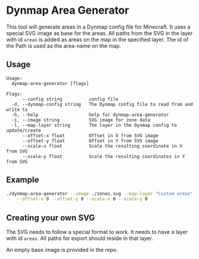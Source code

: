 # Dynmap Area Generator
This tool will generate areas in a Dynmap config file for Minecraft. It uses a special SVG image as base for the areas.
All paths from the SVG in the layer with id `areas` is added as areas on the map in the specified layer. The id of the
Path is used as the area-name on the map.

## Usage
```
Usage:
  dynmap-area-generator [flags]

Flags:
      --config string          config file
  -d, --dynmap-config string   The Dynmap config file to read from and write to
  -h, --help                   help for dynmap-area-generator
  -i, --image string           SVG image for zone data
  -l, --map-layer string       The layer in the Dynmap config to update/create
      --offset-x float         Offset in X from SVG image
      --offset-y float         Offset in Y from SVG image
      --scale-x float          Scale the resulting coordinate in X from SVG
      --scale-y float          Scale the resulting coordinates in Y from SVG
```

## Example
```bash
./dynmap-area-generator --image ./zones.svg --map-layer "Custom areas" --dynmap-config /path/to/dynmap/config.yaml \
    --offset-x 0 --offset-y 0 --scale-x 0 --scale-y 0
```

## Creating your own SVG

The SVG needs to follow a special format to work. It needs to have a layer with id `areas`. All paths for export should
reside in that layer.

An empty base image is provided in the repo.
